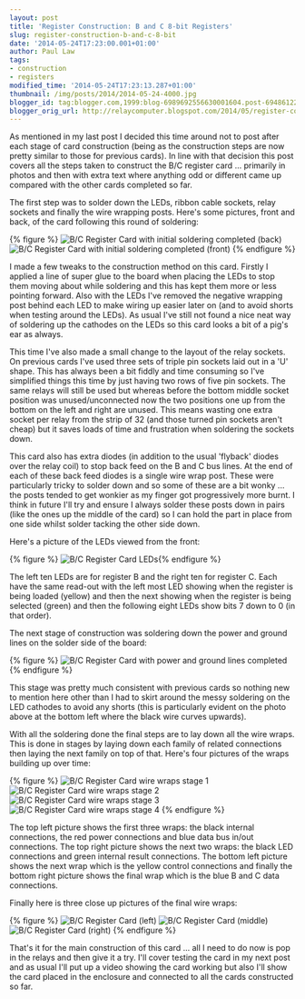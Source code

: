 ```yaml
---
layout: post
title: 'Register Construction: B and C 8-bit Registers'
slug: register-construction-b-and-c-8-bit
date: '2014-05-24T17:23:00.001+01:00'
author: Paul Law
tags:
- construction
- registers
modified_time: '2014-05-24T17:23:13.287+01:00'
thumbnail: /img/posts/2014/2014-05-24-4000.jpg
blogger_id: tag:blogger.com,1999:blog-6989692556630001604.post-6948612220174278554
blogger_orig_url: http://relaycomputer.blogspot.com/2014/05/register-construction-b-and-c-8-bit.html
---
```


As mentioned in my last post I decided this time around not to post 
after each stage of card construction (being as the construction steps are now 
pretty similar to those for previous cards). In line with that decision this 
post covers all the steps taken to construct the B/C register card ... 
primarily in photos and then with extra text where anything odd or different 
came up compared with the other cards completed so far.

The first 
step was to solder down the LEDs, ribbon cable sockets, relay sockets and 
finally the wire wrapping posts. Here's some pictures, front and back, of the 
card following this round of soldering:

{% figure %}
![B/C Register Card with initial soldering completed (back)](/assets/img/posts/2014/2014-05-24-0000.jpg)
![B/C Register Card with initial soldering completed (front)](/assets/img/posts/2014/2014-05-24-0001.jpg)
{% endfigure %}

I made a few tweaks to the construction method on this 
card. Firstly I applied a line of super glue to the board when placing the 
LEDs to stop them moving about while soldering and this has kept them more or 
less pointing forward. Also with the LEDs I've removed the negative wrapping 
post behind each LED to make wiring up easier later on (and to avoid shorts 
when testing around the LEDs). As usual I've still not found a nice neat way 
of soldering up the cathodes on the LEDs so this card looks a bit of a pig's 
ear as always.

This time I've also made a small change to the 
layout of the relay sockets. On previous cards I've used three sets of triple 
pin sockets laid out in a 'U' shape. This has always been a bit fiddly and 
time consuming so I've simplified things this time by just having two rows of 
five pin sockets. The same relays will still be used but whereas before the 
bottom middle socket position was unused/unconnected now the two positions one 
up from the bottom on the left and right are unused. This means wasting one 
extra socket per relay from the strip of 32 (and those turned pin sockets 
aren't cheap) but it saves loads of time and frustration when soldering the 
sockets down.

This card also has extra diodes (in addition to the 
usual 'flyback' diodes over the relay coil) to stop back feed on the B and C 
bus lines. At the end of each of these back feed diodes is a single wire wrap 
post. These were particularly tricky to solder down and so some of these are a 
bit wonky ... the posts tended to get wonkier as my finger got progressively 
more burnt. I think in future I'll try and ensure I always solder these posts 
down in pairs (like the ones up the middle of the card) so I can hold the part 
in place from one side whilst solder tacking the other side down.

Here's a picture of the LEDs viewed from the front:

{% figure %}
![B/C Register Card LEDs](/assets/img/posts/2014/2014-05-24-0002.jpg){% endfigure %}

The left ten 
LEDs are for register B and the right ten for register C. Each have the same 
read-out with the left most LED showing when the register is being loaded 
(yellow) and then the next showing when the register is being selected (green) 
and then the following eight LEDs show bits 7 down to 0 (in that order).

The next stage of construction was soldering down the power and ground 
lines on the solder side of the board:

{% figure %}
![B/C Register Card with power and ground lines completed](/assets/img/posts/2014/2014-05-24-0003.jpg){% endfigure %}

This stage was pretty much consistent with previous cards 
so nothing new to mention here other than I had to skirt around the messy 
soldering on the LED cathodes to avoid any shorts (this is particularly 
evident on the photo above at the bottom left where the black wire curves 
upwards).

With all the soldering done the final steps are to lay 
down all the wire wraps. This is done in stages by laying down each family of 
related connections then laying the next family on top of that. Here's four 
pictures of the wraps building up over time:

{% figure %}
![B/C Register Card wire wraps stage 1](/assets/img/posts/2014/2014-05-24-0004.jpg)
![B/C Register Card wire wraps stage 2](/assets/img/posts/2014/2014-05-24-0005.jpg)
![B/C Register Card wire wraps stage 3](/assets/img/posts/2014/2014-05-24-0006.jpg)
![B/C Register Card wire wraps stage 4](/assets/img/posts/2014/2014-05-24-0007.jpg)
{% endfigure %}

The top left picture shows the first three wraps: the black 
internal connections, the red power connections and blue data bus in/out 
connections. The top right picture shows the next two wraps: the black LED 
connections and green internal result connections. The bottom left picture 
shows the next wrap which is the yellow control connections and finally the 
bottom right picture shows the final wrap which is the blue B and C data 
connections.

Finally here is three close up pictures of the final 
wire wraps:

{% figure %}
![B/C Register Card (left)](/assets/img/posts/2014/2014-05-24-0008.jpg)
![B/C Register Card (middle)](/assets/img/posts/2014/2014-05-24-0009.jpg)
![B/C Register Card (right)](/assets/img/posts/2014/2014-05-24-0010.jpg)
{% endfigure %}

That's it for 
the main construction of this card ... all I need to do now is pop in the 
relays and then give it a try. I'll cover testing the card in my next post and 
as usual I'll put up a video showing the card working but also I'll show the 
card placed in the enclosure and connected to all the cards constructed so 
far. 
